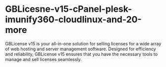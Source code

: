 # GBLicesne-v15-cPanel-plesk-imunify360-cloudlinux-and-20-more
GBLicense v15 is your all-in-one solution for selling licenses for a wide array of web hosting and server management software. Designed for efficiency and reliability, GBLicense v15 ensures that you have the necessary tools to manage and sell licenses seamlessly.
